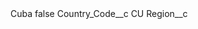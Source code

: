 <?xml version="1.0" encoding="UTF-8"?>
<CustomMetadata xmlns="http://soap.sforce.com/2006/04/metadata" xmlns:xsi="http://www.w3.org/2001/XMLSchema-instance" xmlns:xsd="http://www.w3.org/2001/XMLSchema">
    <label>Cuba</label>
    <protected>false</protected>
    <values>
        <field>Country_Code__c</field>
        <value xsi:type="xsd:string">CU</value>
    </values>
    <values>
        <field>Region__c</field>
        <value xsi:nil="true"/>
    </values>
</CustomMetadata>
